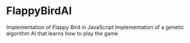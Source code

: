 # FlappyBirdAI
Implementation of Flappy Bird in JavaScript
Implementation of a genetic algorithm AI that learns how to play the game
